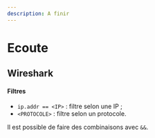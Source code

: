 ```yaml
---
description: A finir
---
```


# Ecoute

## Wireshark

#### Filtres

* `ip.addr == <IP>` : filtre selon une IP ;
* `<PROTOCOLE>` : filtre selon un protocole.

Il est possible de faire des combinaisons avec `&&`.
